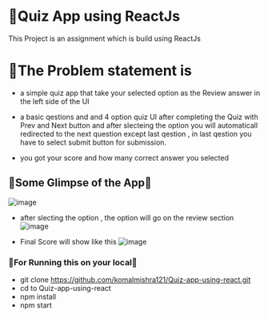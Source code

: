 # 💖Quiz App using ReactJs

This Project is an assignment  which is build using ReactJs

# 🤡The Problem statement is 

- a simple quiz app that take your selected option as the Review answer in the left side of the UI

- a basic qestions and and 4 option quiz UI after completing the Quiz with Prev and Next button and 
after slecteing the option you will automaticall redirected to the next question except last qestion ,
in last qestion you have to select submit button for submission.

- you got your score and how many correct answer you selected 

## 🎊Some Glimpse of the App🎊

![image](https://user-images.githubusercontent.com/65603830/221046265-0e3e4c5e-f8bf-4e3e-8e25-801095b7be75.png)

- after slecting the option , the option will go on the review section 
![image](https://user-images.githubusercontent.com/65603830/221046523-5b10e619-62f4-447f-8161-6f30e40ea82d.png)

- Final Score will show like this 
![image](https://user-images.githubusercontent.com/65603830/221046778-7c4fded4-6530-4297-a0c7-5cbf634ca270.png)


### 🎀For Running this on your local🎀 
- git clone https://github.com/komalmishra121/Quiz-app-using-react.git
- cd to Quiz-app-using-react
- npm install 
- npm start
